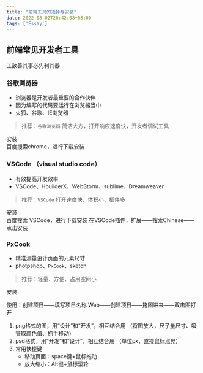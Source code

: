 ```yaml
---
title: "前端工具的选择与安装"
date: 2022-08-02T20:42:08+08:00
tags: ['Essay']
---
```


## 前端常见开发者工具
工欲善其事必先利其器

### 谷歌浏览器
- 浏览器是开发者最重要的合作伙伴  
- 因为编写的代码要运行在浏览器当中
- 火狐、谷歌、IE浏览器
> 推荐：`谷歌浏览器`  简洁大方，打开响应速度快，开发者调试工具

安装  
百度搜索chrome，进行下载安装

### VSCode （visual studio code）
- 有效提高开发效率
- VSCode、HbuilderX、WebStorm、sublime、Dreamweaver
> 推荐：`VSCode`  打开速度快、体积小、插件多

安装   
百度搜索 VSCode，进行下载安装
在VSCode插件，扩展——搜索Chinese——点击安装

### PxCook
- 精准测量设计页面的元素尺寸
- photpshop、`PxCook`、sketch
> 推荐：轻量、方便、占用空间小

安装  

使用：创建项目——填写项目名称 Web——创建项目——拖图进来——双击图打开
1. png格式的图，用“设计”和“开发”，相互结合用  （将图放大，尺子量尺寸、吸管取颜色值、抓手移动）
2. psd格式，用“开发”和“设计”，相互结合用  （单位px，直接鼠标点晃）  
3. 常用快捷键
    - 移动页面：space键+鼠标拖动
    - 放大缩小：Alt键+鼠标滚轮